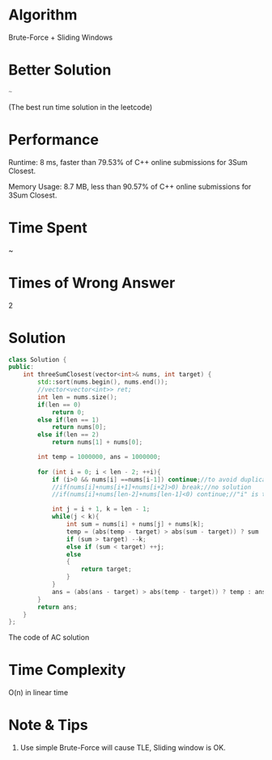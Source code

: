 # Algorithm

Brute-Force + Sliding Windows

# Better Solution

```c++
~
```

(The best run time solution in the leetcode)

# Performance

Runtime: 8 ms, faster than 79.53% of C++ online submissions for 3Sum Closest.

Memory Usage: 8.7 MB, less than 90.57% of C++ online submissions for 3Sum Closest.

# Time Spent

~

# Times of Wrong Answer

2

# Solution

```c++
class Solution {
public:
    int threeSumClosest(vector<int>& nums, int target) {
        std::sort(nums.begin(), nums.end());
		//vector<vector<int>> ret;
		int len = nums.size();
		if(len == 0) 
            return 0;
        else if(len == 1)
            return nums[0];
        else if(len == 2)
            return nums[1] + nums[0];

        int temp = 1000000, ans = 1000000;
        
		for (int i = 0; i < len - 2; ++i){
			if (i>0 && nums[i] ==nums[i-1]) continue;//to avoid duplicates through first value
			//if(nums[i]+nums[i+1]+nums[i+2]>0) break;//no solution
			//if(nums[i]+nums[len-2]+nums[len-1]<0) continue;//"i" is too small

			int j = i + 1, k = len - 1;
			while(j < k){
				int sum = nums[i] + nums[j] + nums[k];
                temp = (abs(temp - target) > abs(sum - target)) ? sum : temp;
				if (sum > target) --k;
				else if (sum < target) ++j;
				else 
				{
					return target;
				}
			}
            ans = (abs(ans - target) > abs(temp - target)) ? temp : ans;
		}
		return ans;
    }
};
```

The code of AC solution

# Time Complexity

O(n) in linear time

# Note & Tips

1. Use simple Brute-Force will cause TLE, Sliding window is OK.